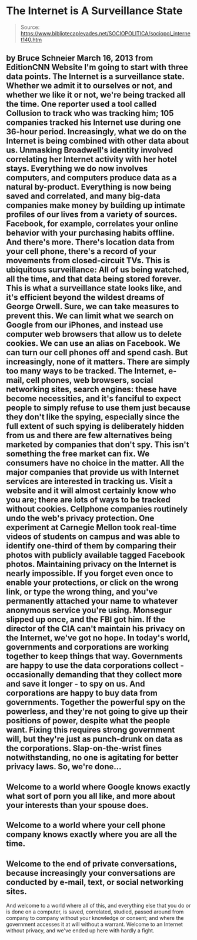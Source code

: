 # The Internet is A Surveillance State

> Source: https://www.bibliotecapleyades.net/SOCIOPOLITICA/sociopol_internet140.htm

by Bruce Schneier
March 16, 2013
from
EditionCNN Website
I'm going to start with three data points.
The Internet is a surveillance state.
Whether we admit it to ourselves or not, and
whether we like it or not, we're being tracked all the time.
One reporter used a tool called Collusion to
track who was tracking him;
105 companies tracked his Internet use during one 36-hour period.
Increasingly, what we do on the Internet is
being combined with other data about us. Unmasking Broadwell's identity
involved correlating her Internet activity with her hotel stays. Everything
we do now involves computers, and computers produce data as a natural
by-product.
Everything is now being saved and correlated,
and many big-data companies
make money by building up intimate profiles of our lives from a variety
of sources.
Facebook, for example, correlates your
online behavior with your purchasing habits offline. And there's more.
There's location data from your cell phone, there's a record of your
movements from closed-circuit TVs.
This is
ubiquitous
surveillance: All of us
being watched, all the time, and that data being stored forever. This is
what a surveillance state looks like, and it's efficient beyond the wildest
dreams of George Orwell.
Sure, we can take measures to prevent this. We
can limit what we search on Google from our iPhones, and instead use
computer web browsers that allow us to delete cookies. We can use an alias
on Facebook. We can turn our cell phones off and spend cash. But
increasingly, none of it matters.
There are simply too many ways to be tracked.
The Internet, e-mail,
cell phones, web browsers,
social networking sites, search engines: these have become necessities,
and it's fanciful to expect people to simply refuse to use them just because
they don't like the spying, especially since the full extent of such spying
is deliberately hidden from us and there are few alternatives being marketed
by companies that don't spy.
This isn't something the free market can fix. We
consumers have no choice in the matter.
All the major companies that provide us with
Internet services are interested in tracking us. Visit a website and it will
almost certainly
know
who you are; there are lots of ways to be
tracked without
cookies. Cellphone companies
routinely undo the web's privacy protection.
One
experiment at Carnegie Mellon took real-time videos of students on
campus and was able to identify one-third of them by comparing their photos
with publicly available tagged Facebook photos.
Maintaining privacy on the Internet is nearly
impossible.
If you forget even once to enable your
protections, or click on the wrong link, or type the wrong thing, and you've
permanently attached your name to whatever anonymous service you're using.
Monsegur slipped up once, and the FBI got him. If the director of the CIA
can't maintain his privacy on the Internet, we've got no hope.
In today's world, governments and corporations
are working together to keep things that way.
Governments are happy to use the data
corporations collect - occasionally demanding that they collect more and
save it longer - to spy on us. And corporations are happy to buy data from
governments. Together the powerful spy on the powerless, and they're not
going to give up their positions of power, despite what the people want.
Fixing this requires strong government will, but
they're just as punch-drunk on data as the corporations.
Slap-on-the-wrist fines notwithstanding, no one is agitating for better
privacy laws.
So, we're done...
-
Welcome to a world where Google knows
exactly what sort of porn you all like, and more about your
interests than your spouse does.
-
Welcome to a world where your cell phone
company knows exactly where you are all the time.
-
Welcome to the end of
private conversations, because increasingly your conversations
are conducted by e-mail, text, or social networking sites.
-
And welcome to a world where all of
this, and everything else that you do or is done on a computer, is
saved, correlated, studied, passed around from company to company
without your knowledge or consent; and where the government accesses
it at will
without a warrant.
Welcome to an Internet
without
privacy, and we've ended up here with hardly a fight.
